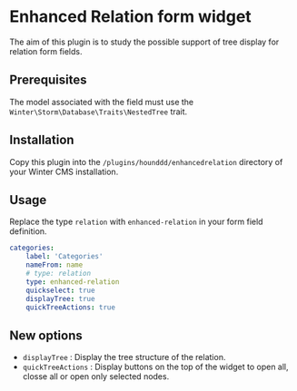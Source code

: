 # Enhanced Relation form widget

The aim of this plugin is to study the possible support of tree display for relation form fields.

## Prerequisites

The model associated with the field must use the `Winter\Storm\Database\Traits\NestedTree` trait.

## Installation

Copy this plugin into the `/plugins/hounddd/enhancedrelation` directory of your Winter CMS installation.

## Usage

Replace the type `relation` with `enhanced-relation` in your form field definition.

```yaml
categories:
    label: 'Categories'
    nameFrom: name
    # type: relation
    type: enhanced-relation
    quickselect: true
    displayTree: true
    quickTreeActions: true

```
## New options

- `displayTree` : Display the tree structure of the relation.
- `quickTreeActions` : Display buttons on the top of the widget to open all, closse all or open only selected nodes.
